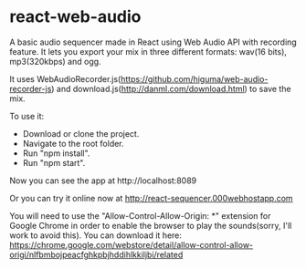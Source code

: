 # react-web-audio

A basic audio sequencer made in React using Web Audio API with recording feature. It lets you export your mix in three different formats: wav(16 bits), mp3(320kbps) and ogg.

It uses WebAudioRecorder.js(https://github.com/higuma/web-audio-recorder-js) and download.js(http://danml.com/download.html) to save the mix.

To use it:
- Download or clone the project.
- Navigate to the root folder.
- Run "npm install".
- Run "npm start".

Now you can see the app at http://localhost:8089

Or you can try it online now at http://react-sequencer.000webhostapp.com

You will need to use the "Allow-Control-Allow-Origin: *" extension for Google Chrome in order to enable the browser to play the sounds(sorry, I'll work to avoid this). You can download it here: https://chrome.google.com/webstore/detail/allow-control-allow-origi/nlfbmbojpeacfghkpbjhddihlkkiljbi/related